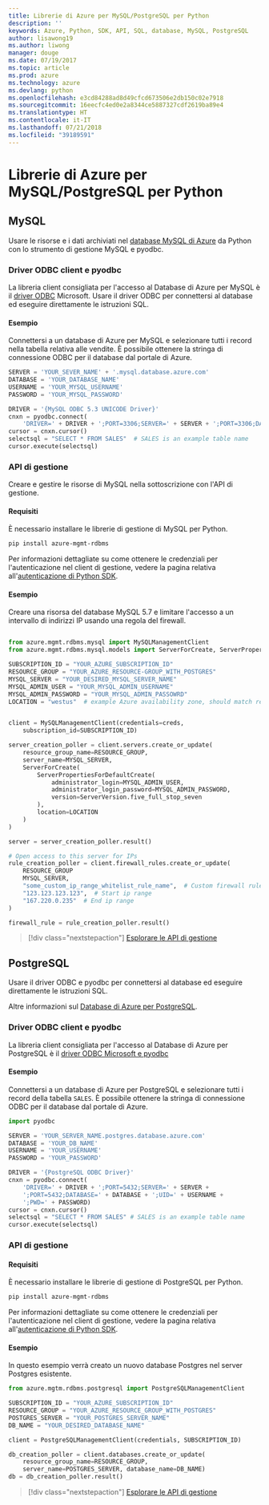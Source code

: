 ```yaml
---
title: Librerie di Azure per MySQL/PostgreSQL per Python
description: ''
keywords: Azure, Python, SDK, API, SQL, database, MySQL, PostgreSQL
author: lisawong19
ms.author: liwong
manager: douge
ms.date: 07/19/2017
ms.topic: article
ms.prod: azure
ms.technology: azure
ms.devlang: python
ms.openlocfilehash: e3cd84288ad8d49cfcd673506e2db150c02e7918
ms.sourcegitcommit: 16eecfc4ed0e2a8344ce5887327cdf2619ba89e4
ms.translationtype: HT
ms.contentlocale: it-IT
ms.lasthandoff: 07/21/2018
ms.locfileid: "39189591"
---
```

# <a name="azure-mysqlpostgresql-libraries-for-python"></a>Librerie di Azure per MySQL/PostgreSQL per Python

## <a name="mysql"></a>MySQL

Usare le risorse e i dati archiviati nel [database MySQL di Azure](/azure/mysql/overview) da Python con lo strumento di gestione MySQL e pyodbc.

### <a name="client-odbc-driver-and-pyodbc"></a>Driver ODBC client e pyodbc

La libreria client consigliata per l'accesso al Database di Azure per MySQL è il [driver ODBC](/azure/sql-database/sql-database-connect-query-python#install-the-python-and-database-communication-libraries) Microsoft. Usare il driver ODBC per connettersi al database ed eseguire direttamente le istruzioni SQL.

#### <a name="example"></a>Esempio

Connettersi a un database di Azure per MySQL e selezionare tutti i record nella tabella relativa alle vendite. È possibile ottenere la stringa di connessione ODBC per il database dal portale di Azure.

```python
SERVER = 'YOUR_SEVER_NAME' + '.mysql.database.azure.com'
DATABASE = 'YOUR_DATABASE_NAME'
USERNAME = 'YOUR_MYSQL_USERNAME'
PASSWORD = 'YOUR_MYSQL_PASSWORD'

DRIVER = '{MySQL ODBC 5.3 UNICODE Driver}'
cnxn = pyodbc.connect(
    'DRIVER=' + DRIVER + ';PORT=3306;SERVER=' + SERVER + ';PORT=3306;DATABASE=' + DATABASE + ';UID=' + USERNAME + ';PWD=' + PASSWORD)
cursor = cnxn.cursor()
selectsql = "SELECT * FROM SALES"  # SALES is an example table name
cursor.execute(selectsql)
```

### <a name="management-api"></a>API di gestione

Creare e gestire le risorse di MySQL nella sottoscrizione con l'API di gestione.

#### <a name="requirements"></a>Requisiti
È necessario installare le librerie di gestione di MySQL per Python.
```bash
pip install azure-mgmt-rdbms
```

Per informazioni dettagliate su come ottenere le credenziali per l'autenticazione nel client di gestione, vedere la pagina relativa all'[autenticazione di Python SDK](https://docs.microsoft.com/python/azure/python-sdk-azure-authenticate).

#### <a name="example"></a>Esempio

Creare una risorsa del database MySQL 5.7 e limitare l'accesso a un intervallo di indirizzi IP usando una regola del firewall.

```python

from azure.mgmt.rdbms.mysql import MySQLManagementClient
from azure.mgmt.rdbms.mysql.models import ServerForCreate, ServerPropertiesForDefaultCreate, ServerVersion

SUBSCRIPTION_ID = "YOUR_AZURE_SUBSCRIPTION_ID"
RESOURCE_GROUP = "YOUR_AZURE_RESOURCE-GROUP_WITH_POSTGRES"
MYSQL_SERVER = "YOUR_DESIRED_MYSQL_SERVER_NAME"
MYSQL_ADMIN_USER = "YOUR_MYSQL_ADMIN_USERNAME"
MYSQL_ADMIN_PASSWORD = "YOUR_MYSQL_ADMIN_PASSOWRD"
LOCATION = "westus"  # example Azure availability zone, should match resource group


client = MySQLManagementClient(credentials=creds,
    subscription_id=SUBSCRIPTION_ID)

server_creation_poller = client.servers.create_or_update(
    resource_group_name=RESOURCE_GROUP,
    server_name=MYSQL_SERVER,
    ServerForCreate(
        ServerPropertiesForDefaultCreate(
            administrator_login=MYSQL_ADMIN_USER,
            administrator_login_password=MYSQL_ADMIN_PASSWORD,
            version=ServerVersion.five_full_stop_seven
        ),
        location=LOCATION
    )
)

server = server_creation_poller.result()

# Open access to this server for IPs
rule_creation_poller = client.firewall_rules.create_or_update(
    RESOURCE_GROUP
    MYSQL_SERVER,
    "some_custom_ip_range_whitelist_rule_name",  # Custom firewall rule name
    "123.123.123.123",  # Start ip range
    "167.220.0.235"  # End ip range
)

firewall_rule = rule_creation_poller.result()
```

> [!div class="nextstepaction"]
> [Esplorare le API di gestione](/python/api/overview/azure/postgresql/mysql/management)

## <a name="postgresql"></a>PostgreSQL
Usare il driver ODBC e pyodbc per connettersi al database ed eseguire direttamente le istruzioni SQL.

Altre informazioni sul [Database di Azure per PostgreSQL](https://docs.microsoft.com/azure/postgresql/).

### <a name="client-odbc-driver-and-pyodbc"></a>Driver ODBC client e pyodbc
La libreria client consigliata per l'accesso al Database di Azure per PostgreSQL è il [driver ODBC Microsoft e pyodbc](https://docs.microsoft.com/azure/sql-database/sql-database-connect-query-python#install-the-python-and-database-communication-libraries)

#### <a name="example"></a>Esempio 

Connettersi a un database di Azure per PostgreSQL e selezionare tutti i record della tabella `SALES`. È possibile ottenere la stringa di connessione ODBC per il database dal portale di Azure.

```python
import pyodbc

SERVER = 'YOUR_SERVER_NAME.postgres.database.azure.com'
DATABASE = 'YOUR_DB_NAME'
USERNAME = 'YOUR_USERNAME'
PASSWORD = 'YOUR_PASSWORD'

DRIVER = '{PostgreSQL ODBC Driver}'
cnxn = pyodbc.connect(
    'DRIVER=' + DRIVER + ';PORT=5432;SERVER=' + SERVER +
    ';PORT=5432;DATABASE=' + DATABASE + ';UID=' + USERNAME +
    ';PWD=' + PASSWORD)
cursor = cnxn.cursor()
selectsql = "SELECT * FROM SALES" # SALES is an example table name
cursor.execute(selectsql)
```

### <a name="management-api"></a>API di gestione
#### <a name="requirements"></a>Requisiti
È necessario installare le librerie di gestione di PostgreSQL per Python.
```bash
pip install azure-mgmt-rdbms
```

Per informazioni dettagliate su come ottenere le credenziali per l'autenticazione nel client di gestione, vedere la pagina relativa all'[autenticazione di Python SDK](https://docs.microsoft.com/python/azure/python-sdk-azure-authenticate).

#### <a name="example"></a>Esempio
In questo esempio verrà creato un nuovo database Postgres nel server Postgres esistente.
```python
from azure.mgtm.rdbms.postgresql import PostgreSQLManagementClient

SUBSCRIPTION_ID = "YOUR_AZURE_SUBSCRIPTION_ID"
RESOURCE_GROUP = "YOUR_AZURE_RESOURCE_GROUP_WITH_POSTGRES"
POSTGRES_SERVER = "YOUR_POSTGRES_SERVER_NAME"
DB_NAME = "YOUR_DESIRED_DATABASE_NAME"

client = PostgreSQLManagementClient(credentials, SUBSCRIPTION_ID)

db_creation_poller = client.databases.create_or_update(
    resource_group_name=RESOURCE_GROUP,
    server_name=POSTGRES_SERVER, database_name=DB_NAME)
db = db_creation_poller.result()
```

> [!div class="nextstepaction"]
> [Esplorare le API di gestione](/python/api/overview/azure/postgresql/mysql/management)